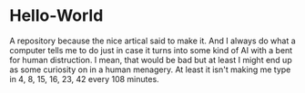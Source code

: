 # Hello-World
A repository because the nice artical said to make it. And I always do what a computer tells me to do just in case it turns into some 
kind of AI with a bent for human distruction. I mean, that would be bad but at least I might end up as some curiosity on in a human
menagery. At least it isn't making me type in 4, 8, 15, 16, 23, 42 every 108 minutes.
